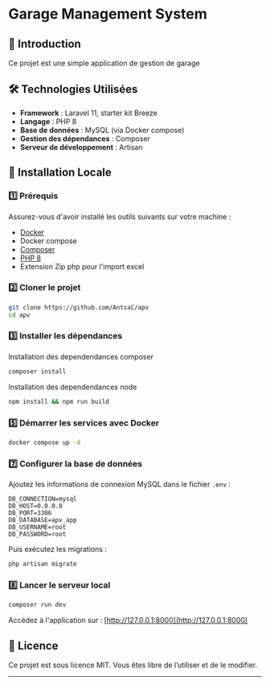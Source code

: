 # Garage Management System

## 📌 Introduction
Ce projet est une simple application de gestion de garage

## 🛠️ Technologies Utilisées
- **Framework** : Laravel 11, starter kit Breeze
- **Langage** : PHP 8
- **Base de données** : MySQL (via Docker compose)
- **Gestion des dépendances** : Composer
- **Serveur de développement** : Artisan 

## 🚀 Installation Locale

### 1️⃣ Prérequis
Assurez-vous d'avoir installé les outils suivants sur votre machine :
- [Docker](https://www.docker.com/get-started)
- Docker compose
- [Composer](https://getcomposer.org/download/)
- [PHP 8](https://www.php.net/downloads.php)
- Extension Zip php pour l'import excel

### 2️⃣ Cloner le projet
```bash
git clone https://github.com/AntsaC/apv
cd apv
```

### 3️⃣ Installer les dépendances
Installation des dependendances composer
```bash
composer install
```
Installation des dependendances node
```bash
npm install && npm run build
```


### 5️⃣ Démarrer les services avec Docker
```bash
docker compose up -d
```

### 7️⃣ Configurer la base de données
Ajoutez les informations de connexion MySQL dans le fichier `.env` :
```env
DB_CONNECTION=mysql
DB_HOST=0.0.0.0
DB_PORT=3306
DB_DATABASE=apv_app
DB_USERNAME=root
DB_PASSWORD=root
```
Puis exécutez les migrations :
```bash
php artisan migrate
```

### 8️⃣ Lancer le serveur local
```bash
composer run dev
```
Accédez à l'application sur : [http://127.0.0.1:8000](http://127.0.0.1:8000)

## 📝 Licence
Ce projet est sous licence MIT. Vous êtes libre de l’utiliser et de le modifier.

---
